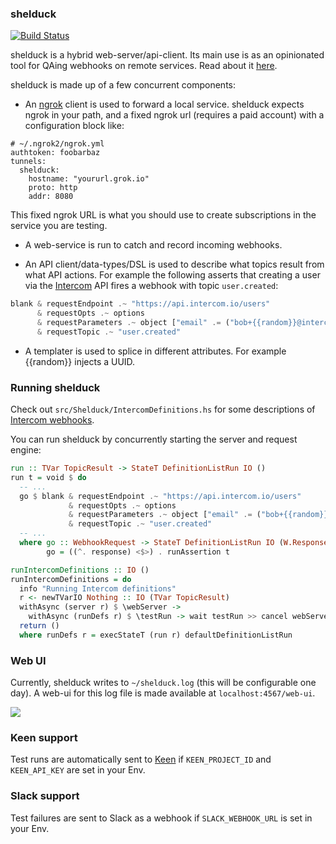 ### shelduck

[![Build
Status](https://semaphoreci.com/api/v1/projects/dff9e854-4c40-49ac-afc9-204f9a70c370/585391/badge.svg)](https://semaphoreci.com/robertjflong/shelduck)

shelduck is a hybrid web-server/api-client. Its main use is as an opinionated tool for QAing webhooks on remote services. Read about it [here](http://www.boblong.co/automated-webhook-qa/).

shelduck is made up of a few concurrent components:

* An [ngrok](https://ngrok.com/) client is used to forward a local service. shelduck expects ngrok in your path, and a fixed ngrok url (requires a paid account) with a configuration block like:

```
# ~/.ngrok2/ngrok.yml
authtoken: foobarbaz
tunnels:
  shelduck:
    hostname: "yoururl.grok.io"
    proto: http
    addr: 8080
```

This fixed ngrok URL is what you should use to create subscriptions in the service you are testing.

* A web-service is run to catch and record incoming webhooks.

* An API client/data-types/DSL is used to describe what topics result from what API actions. For example the following asserts that creating a user via the [Intercom](https://www.intercom.io) API fires a webhook with topic `user.created`:

```haskell
blank & requestEndpoint .~ "https://api.intercom.io/users"
      & requestOpts .~ options
      & requestParameters .~ object ["email" .= ("bob+{{random}}@intercom.io" :: T.Text)]
      & requestTopic .~ "user.created"
```

* A templater is used to splice in different attributes. For example {{random}} injects a UUID.

### Running shelduck

Check out `src/Shelduck/IntercomDefinitions.hs` for some descriptions of [Intercom webhooks](https://doc.intercom.io/api/#webhooks-and-notifications).

You can run shelduck by concurrently starting the server and request engine:

```haskell
run :: TVar TopicResult -> StateT DefinitionListRun IO ()
run t = void $ do
  -- ...
  go $ blank & requestEndpoint .~ "https://api.intercom.io/users"
             & requestOpts .~ options
             & requestParameters .~ object ["email" .= ("bob+{{random}}@intercom.io" :: T.Text)]
             & requestTopic .~ "user.created"
  -- ...
  where go :: WebhookRequest -> StateT DefinitionListRun IO (W.Response L.ByteString)
        go = ((^. response) <$>) . runAssertion t

runIntercomDefinitions :: IO ()
runIntercomDefinitions = do
  info "Running Intercom definitions"
  r <- newTVarIO Nothing :: IO (TVar TopicResult)
  withAsync (server r) $ \webServer ->
    withAsync (runDefs r) $ \testRun -> wait testRun >> cancel webServer
  return ()
  where runDefs r = execStateT (run r) defaultDefinitionListRun
```

### Web UI

Currently, shelduck writes to `~/shelduck.log` (this will be configurable one day). A web-ui for this log file is made available at `localhost:4567/web-ui`.

<img src="https://s3-eu-west-1.amazonaws.com/bobblogimages/Screen+Shot+2015-10-25+at+20.19.03.png"/>

### Keen support

Test runs are automatically sent to [Keen](https://keen.io/) if `KEEN_PROJECT_ID` and `KEEN_API_KEY` are set in your Env.

### Slack support

Test failures are sent to Slack as a webhook if `SLACK_WEBHOOK_URL` is set in your Env.
